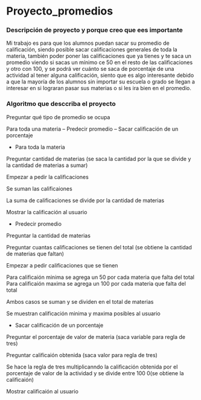 # Proyecto_promedios
### Descripción de proyecto y porque creo que ees importante

Mi trabajo es para que los alumnos puedan sacar su promedio de calificación, siendo posible sacar calificaciones generales de toda la materia, también poder poner las calificaciones que ya tienes y te saca un promedio viendo si sacas un  mínimo ce 50 en el resto de las calificaciones y otro con 100, y se podrá ver cuánto se saca de porcentaje de una actividad al tener alguna calificación, siento que es algo interesante debido a que la mayoría de los alumnos sin importar su escuela o grado se llegan a interesar en si lograran pasar sus materias o si les ira bien en el promedio. 

### Algoritmo que desccriba el proyecto

Preguntar qué tipo de promedio se ocupa 

Para toda una materia – Predecir promedio – Sacar calificación de un porcentaje 

- Para toda la materia

Preguntar cantidad de materias  (se saca la cantidad por la que se divide y la cantidad de materias a sumar)
   
Empezar a pedir la calificaciones
  
Se suman las calificaiones 
  
La suma de calificaciones se divide por la cantidad de materias
  
Mostrar la calificación al usuario 
  
  
 -	Predecir promedio
  
Preguntar la cantidad de materias 
  
Preguntar cuantas calificaciones se tienen del total  (se obtiene la cantidad de materias que faltan)
    
Empezar a pedir calificaciones que se tienen
    
Para calificaión minima se agrega un 50 por cada materia que falta del total 
Para calificaión maxima se agrega un 100 por cada materia que falta del total 
    
Ambos casos se suman y se dividen en el total de materias 
   
Se muestran calificación minima y maxima posibles al usuario
    
    
   -	Sacar calificación de un porcentaje
   
Preguntar el porcentaje de valor de materia (saca variable para regla de tres)

Preguntar calificaión obtenida (saca valor para regla de tres)

Se hace la regla de tres multiplicanndo la calificación obtenida por el porcentaje de valor de la actividad y se divide entre 100 0(se obtiene la calificaión)

Mostrar calificaión al usuario 
